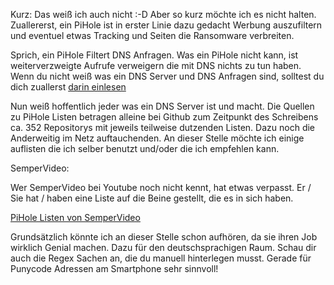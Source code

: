 Kurz: Das weiß ich auch nicht :-D Aber so kurz möchte ich es nicht halten. Zuallererst, ein PiHole ist in erster Linie dazu gedacht Werbung auszufiltern und eventuel etwas Tracking und Seiten die Ransomware verbreiten.

Sprich, ein PiHole Filtert DNS Anfragen. Was ein PiHole nicht kann, ist weiterverzweigte Aufrufe verweigern die mit DNS nichts zu tun haben. Wenn du nicht weiß was ein DNS Server und DNS Anfragen sind, solltest du dich zuallerst [darin einlesen](https://www.elektronik-kompendium.de/sites/net/0901141.htm)

Nun weiß hoffentlich jeder was ein DNS Server ist und macht. Die Quellen zu PiHole Listen betragen alleine bei Github zum Zeitpunkt des Schreibens ca. 352 Repositorys mit jeweils teilweise dutzenden Listen. Dazu noch die Anderweitig im Netz auftauchenden. An dieser Stelle möchte ich einige auflisten die ich selber benutzt und/oder die ich empfehlen kann.

SemperVideo:

Wer SemperVideo bei Youtube noch nicht kennt, hat etwas verpasst. Er / Sie hat / haben eine Liste auf die Beine gestellt, die es in sich haben.

[PiHole Listen von SemperVideo](https://github.com/RPiList/specials)

Grundsätzlich könnte ich an dieser Stelle schon aufhören, da sie ihren Job wirklich Genial machen. Dazu für den deutschsprachigen Raum. Schau dir auch die Regex Sachen an, die du manuell hinterlegen musst. Gerade für Punycode Adressen am Smartphone sehr sinnvoll! 

